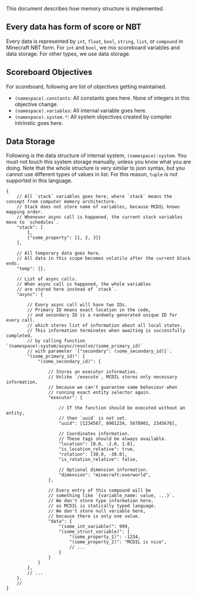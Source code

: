 This document describes how memory structure is implemented.

## Every data has form of score or NBT

Every data is represented by `int`, `float`, `bool`, `string`, `list`, or `compound` in Minecraft NBT form.
For `int` and `bool`, we mix scoreboard variables and data storage.
For other types, we use data storage.

## Scoreboard Objectives

For scoreboard, following are list of objectives getting maintained.

- `(namespace).constants`: All constants goes here. None of integers in this objective change.
- `(namespace).variables`: All internal variable goes here.
- `(namespace).system.*`: All system objectives created by compiler intrinstic goes here.

## Data Storage

Following is the data structure of internal system, `(namespace):system`.
You must not touch this system storage manually, unless you know what you are doing.
Note that the whole structure is very similar to json syntax,
but you cannot use different types of values in list.
For this reason, `tuple` is not supported in this language.

```jsonc
{
    // All `stack` variables goes here, where `stack` means the concept from computer memory architecture.
    // Stack does not store name of variables, because MCDIL knows mapping order.
    // Whenever async call is happened, the current stack variables move to `schedules`.
    "stack": [
        1,
        {"some_property": [1, 2, 3]}
    ],

    // All temporary data goes here.
    // All data in this scope becomes volatile after the current block ends.
    "temp": {},

    // List of async calls.
    // When async call is happened, the whole variables
    // are stored here instead of `stack`.
    "async": {

        // Every async call will have two IDs.
        // Primary ID means exact location in the code,
        // and secondary ID is a randomly generated unique ID for every call.
        // which stores list of information about all local states.
        // This information terminates when awaiting is successfully completed,
        // by calling function `(namespace):system/async/resolve/(some_primary_id)`
        // with parameter `{"secondary": (some_secondary_id)}`.
        "(some_primary_id)": {
            "(some_secondary_id)": {

                // Stores an executor information.
                // Unlike `/execute`, MCDIL stores only necessary information,
                // because we can't guarantee same behaviour when
                // running exact entity selector again.
                "executor": {

                    // If the function should be executed without an entity,
                    // then `uuid` is not set.
                    "uuid": [1234567, 8901234, 5678901, 2345678],

                    // Coordinates information.
                    // These tags should be always available.
                    "location": [0.0, -2.0, 1.0],
                    "is_location_relative": true,
                    "rotation": [30.0, -30.0],
                    "is_rotation_relative": false,

                    // Optional dimension information.
                    "dimension": "minecraft:overworld",
                },

                // Every entry of this compound will be
                // something like `{variable_name: value, ...}`.
                // We don't store type information here,
                // as MCDIL is statically typed language.
                // We don't store null variable here,
                // because there is only one value.
                "data": {
                    "(some_int_variable)": 999,
                    "(some_struct_variable)": {
                        "(some_property_1)": -1234,
                        "(some_property_2)": "MCDIL is nice",
                        // ...
                    }
                }
            }
        },
        // ...
    },
    //
}
```
